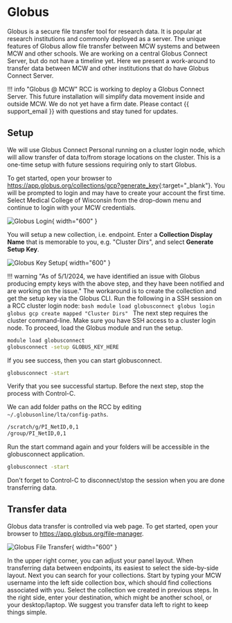 # Globus

Globus is a secure file transfer tool for research data. It is popular at research institutions and commonly deployed as a server. The unique features of Globus allow file transfer between MCW systems and between MCW and other schools. We are working on a central Globus Connect Server, but do not have a timeline yet. Here we present a work-around to transfer data between MCW and other institutions that do have Globus Connect Server.

!!! info "Globus @ MCW"
    RCC is working to deploy a Globus Connect Server. This future installation will simplify data movement inside and outside MCW. We do not yet have a firm date. Please contact {{ support_email }} with questions and stay tuned for updates.

## Setup

We will use Globus Connect Personal running on a cluster login node, which will allow transfer of data to/from storage locations on the cluster. This is a one-time setup with future sessions requiring only to start Globus.

To get started, open your browser to <https://app.globus.org/collections/gcp?generate_key>{:target="_blank"}. You will be prompted to login and may have to create your account the first time. Select Medical College of Wisconsin from the drop-down menu and continue to login with your MCW credentials.

![Globus Login](../_static/img/globus-login.png){ width="600" }

You will setup a new collection, i.e. endpoint. Enter a **Collection Display Name** that is memorable to you, e.g. "Cluster Dirs", and select **Generate Setup Key**.

![Globus Key Setup](../_static/img/globus-key.png){ width="600" }

!!! warning "As of 5/1/2024, we have identified an issue with Globus producing empty keys with the above step, and they have been notified and are working on the issue."
    The workaround is to create the collection and get the setup key via the Globus CLI.  Run the following in a SSH session on a RCC cluster login node:
    ```bash
    module load globusconnect
    globus login
    globus gcp create mapped "Cluster Dirs"
    ```
The next step requires the cluster command-line. Make sure you have SSH access to a cluster login node. To proceed, load the Globus module and run the setup.

```bash
module load globusconnect
globusconnect -setup GLOBUS_KEY_HERE
```

If you see success, then you can start globusconnect.

```bash
globusconnect -start
```

Verify that you see successful startup. Before the next step, stop the process with Control-C.

We can add folder paths on the RCC by editing `~/.globusonline/lta/config-paths`.

```txt
/scratch/g/PI_NetID,0,1
/group/PI_NetID,0,1
```

Run the start command again and your folders will be accessible in the globusconnect application.

```bash
globusconnect -start
```

Don't forget to Control-C to disconnect/stop the session when you are done transferring data.

## Transfer data

Globus data transfer is controlled via web page. To get started, open your browser to <https://app.globus.org/file-manager>.

![Globus File Transfer](../_static/img/globus-transfer.png){ width="600" }

In the upper right corner, you can adjust your panel layout. When transferring data between endpoints, its easiest to select the side-by-side layout. Next you can search for your collections. Start by typing your MCW username into the left side collection box, which should find collections associated with you. Select the collection we created in previous steps. In the right side, enter your destination, which might be another school, or your desktop/laptop. We suggest you transfer data left to right to keep things simple.
